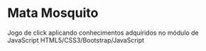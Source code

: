 # Mata Mosquito
Jogo de click aplicando conhecimentos adquiridos no módulo de JavaScript HTML5/CSS3/Bootstrap/JavaScript
